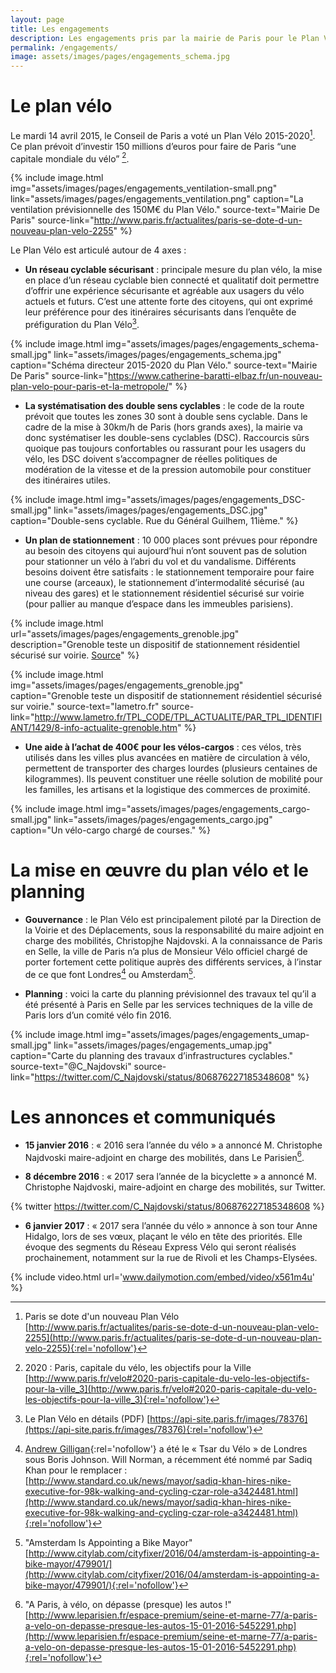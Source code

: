 ```yaml
---
layout: page
title: Les engagements
description: Les engagements pris par la mairie de Paris pour le Plan Vélo 2015-2020
permalink: /engagements/
image: assets/images/pages/engagements_schema.jpg
---
```


# Le plan vélo

Le mardi 14 avril 2015, le Conseil de Paris a voté un Plan Vélo 2015-2020[^vote]. Ce plan prévoit d’investir 150 millions d’euros pour faire de Paris “une capitale mondiale du vélo” [^capitale].

{% include image.html
            img="assets/images/pages/engagements_ventilation-small.png"
            link="assets/images/pages/engagements_ventilation.png"
            caption="La ventilation prévisionnelle des 150M€ du Plan Vélo."
            source-text="Mairie De Paris"
            source-link="http://www.paris.fr/actualites/paris-se-dote-d-un-nouveau-plan-velo-2255"
%}

Le Plan Vélo est articulé autour de 4 axes :

* **Un réseau cyclable sécurisant** : principale mesure du plan vélo, la mise en place d’un réseau cyclable bien connecté et qualitatif doit permettre d’offrir une expérience sécurisante et agréable aux usagers du vélo actuels et futurs. C’est une attente forte des citoyens, qui ont exprimé leur préférence pour des itinéraires sécurisants dans l’enquête de préfiguration du Plan Vélo[^prefiguration].

{% include image.html
            img="assets/images/pages/engagements_schema-small.jpg"
            link="assets/images/pages/engagements_schema.jpg"
            caption="Schéma directeur 2015-2020 du Plan Vélo."
            source-text="Mairie De Paris"
            source-link="https://www.catherine-baratti-elbaz.fr/un-nouveau-plan-velo-pour-paris-et-la-metropole/"
%}

* **La systématisation des double sens cyclables** : le code de la route prévoit que toutes les zones 30 sont à double sens cyclable. Dans le cadre de la mise à 30km/h de Paris (hors grands axes), la mairie va donc systématiser les double-sens cyclables (DSC). Raccourcis sûrs quoique pas toujours confortables ou rassurant pour les usagers du vélo, les DSC doivent s’accompagner de réelles politiques de modération de la vitesse et de la pression automobile pour constituer des itinéraires utiles.

{% include image.html
            img="assets/images/pages/engagements_DSC-small.jpg"
            link="assets/images/pages/engagements_DSC.jpg"
            caption="Double-sens cyclable. Rue du Général Guilhem, 11ième."
%}

* **Un plan de stationnement** : 10 000 places sont prévues pour répondre au besoin des citoyens qui aujourd’hui n’ont souvent pas de solution pour stationner un vélo à l’abri du vol et du vandalisme. Différents besoins doivent être satisfaits : le stationnement temporaire pour faire une course (arceaux), le stationnement d’intermodalité sécurisé (au niveau des gares) et le stationnement résidentiel sécurisé sur voirie (pour pallier au manque d’espace dans les immeubles parisiens).

{% include image.html url="assets/images/pages/engagements_grenoble.jpg" description="Grenoble teste un dispositif de stationnement résidentiel sécurisé sur voirie. <a href='http://www.lametro.fr/TPL_CODE/TPL_ACTUALITE/PAR_TPL_IDENTIFIANT/1429/8-info-actualite-grenoble.htm'>Source</a>" %}

{% include image.html
            img="assets/images/pages/engagements_grenoble.jpg"
            caption="Grenoble teste un dispositif de stationnement résidentiel sécurisé sur voirie."
            source-text="lametro.fr"
            source-link="http://www.lametro.fr/TPL_CODE/TPL_ACTUALITE/PAR_TPL_IDENTIFIANT/1429/8-info-actualite-grenoble.htm"
%}

* **Une aide à l’achat de 400€ pour les vélos-cargos** : ces vélos, très utilisés dans les villes plus avancées en matière de circulation à vélo, permettent de transporter des charges lourdes (plusieurs centaines de kilogrammes). Ils peuvent constituer une réelle solution de mobilité pour les familles, les artisans et la logistique des commerces de proximité.

{% include image.html
            img="assets/images/pages/engagements_cargo-small.jpg"
            link="assets/images/pages/engagements_cargo.jpg"
            caption="Un vélo-cargo chargé de courses."
%}

# La mise en œuvre du plan vélo et le planning

* **Gouvernance** : le Plan Vélo est principalement piloté par la Direction de la Voirie et des Déplacements, sous la responsabilité du maire adjoint en charge des mobilités, Christopjhe Najdovski. A la connaissance de Paris en Selle, la ville de Paris n’a plus de Monsieur Vélo officiel chargé de porter fortement cette politique auprès des différents services, à l’instar de ce que font Londres[^londres] ou Amsterdam[^amsterdam].

* **Planning** : voici la carte du planning prévisionnel des travaux tel qu’il a été présenté à Paris en Selle par les services techniques de la ville de Paris lors d’un comité vélo fin 2016.

{% include image.html
            img="assets/images/pages/engagements_umap-small.jpg"
            link="assets/images/pages/engagements_umap.jpg"
            caption="Carte du planning des travaux d’infrastructures cyclables."
            source-text="@C_Najdovski"
            source-link="https://twitter.com/C_Najdovski/status/806876227185348608"
%}

# Les annonces et communiqués

* **15 janvier 2016** : « 2016 sera l’année du vélo » a annoncé M. Christophe Najdvoski maire-adjoint en charge des mobilités, dans Le Parisien[^parisien].

* **8 décembre 2016** : « 2017 sera l’année de la bicyclette » a annoncé M. Christophe Najdvoski, maire-adjoint en charge des mobilités, sur Twitter.

{% twitter https://twitter.com/C_Najdovski/status/806876227185348608 %}

* **6 janvier 2017** : « 2017 sera l’année du vélo » annonce à son tour Anne Hidalgo, lors de ses vœux, plaçant le vélo en tête des priorités. Elle évoque des segments du Réseau Express Vélo qui seront réalisés prochainement, notamment sur la rue de Rivoli et les Champs-Elysées.

{% include video.html url='www.dailymotion.com/embed/video/x561m4u' %}

[^vote]: Paris se dote d'un nouveau Plan Vélo [http://www.paris.fr/actualites/paris-se-dote-d-un-nouveau-plan-velo-2255](http://www.paris.fr/actualites/paris-se-dote-d-un-nouveau-plan-velo-2255){:rel='nofollow'}
[^capitale]: 2020 : Paris, capitale du vélo, les objectifs pour la Ville [http://www.paris.fr/velo#2020-paris-capitale-du-velo-les-objectifs-pour-la-ville_3](http://www.paris.fr/velo#2020-paris-capitale-du-velo-les-objectifs-pour-la-ville_3){:rel='nofollow'}
[^prefiguration]: Le Plan Vélo en détails (PDF) [https://api-site.paris.fr/images/78376](https://api-site.paris.fr/images/78376){:rel='nofollow'}
[^londres]: [Andrew Gilligan](https://twitter.com/mragilligan){:rel='nofollow'} a été le « Tsar du Vélo » de Londres sous Boris Johnson. Will Norman, a récemment été nommé par Sadiq Khan pour le remplacer : [http://www.standard.co.uk/news/mayor/sadiq-khan-hires-nike-executive-for-98k-walking-and-cycling-czar-role-a3424481.html](http://www.standard.co.uk/news/mayor/sadiq-khan-hires-nike-executive-for-98k-walking-and-cycling-czar-role-a3424481.html){:rel='nofollow'}
[^amsterdam]: "Amsterdam Is Appointing a Bike Mayor" [http://www.citylab.com/cityfixer/2016/04/amsterdam-is-appointing-a-bike-mayor/479901/](http://www.citylab.com/cityfixer/2016/04/amsterdam-is-appointing-a-bike-mayor/479901/){:rel='nofollow'}
[^parisien]: "A Paris, à vélo, on dépasse (presque) les autos !" [http://www.leparisien.fr/espace-premium/seine-et-marne-77/a-paris-a-velo-on-depasse-presque-les-autos-15-01-2016-5452291.php](http://www.leparisien.fr/espace-premium/seine-et-marne-77/a-paris-a-velo-on-depasse-presque-les-autos-15-01-2016-5452291.php){:rel='nofollow'}
